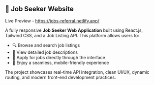 
## 💼 Job Seeker Website

Live Preview - https://jobs-referral.netlify.app/

A fully responsive **Job Seeker Web Application** built using React.js, Tailwind CSS, and a Job Listing API. This platform allows users to:

* 🔍 Browse and search job listings
* 📄 View detailed job descriptions
* 📝 Apply for jobs directly through the interface
* 📱 Enjoy a seamless, mobile-friendly experience

The project showcases real-time API integration, clean UI/UX, dynamic routing, and modern front-end development practices.
